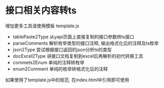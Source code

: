 # 接口相关内容转ts

增加更多工具请使用模板 template.js

- tablePaste2Type 从yapi页面上直接复制的接口参数转ts接口
- parseComments 解析枚举类型的接口注释, 输出格式化后的注释及ts枚举
- json2Type 尝试根据接口返回的json分析ts的类型
- docExcel2Type 讲接口文档复制到excel后再解析的初代转换工具
- commets2Enum 单纯的注释转枚举
- enum2Comment 单纯的枚举转格式化后的注释

如果使用了template.js中的规范, 在index.html中引用即可使用
